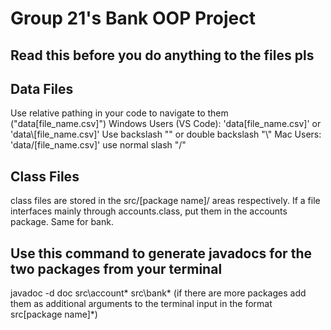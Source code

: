 # Group 21's Bank OOP Project
## Read this before you do anything to the files pls

## Data Files
Use relative pathing in your code to navigate to them ("data\[file_name.csv]")
Windows Users (VS Code): 'data\[file_name.csv]' or 'data\\[file_name.csv]' Use backslash "\" or double backslash "\\"
Mac Users: 'data/[file_name.csv]' use normal slash "/"
## Class Files
class files are stored in the src/[package name]/ areas respectively. If a file interfaces mainly through accounts.class, put them in the accounts package. Same for bank.


## Use this command to generate javadocs for the two packages from your terminal
javadoc -d doc src\account\* src\bank\* 
(if there are more packages add them as additional arguments to the terminal input in the format src\[package name]\*)
